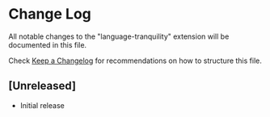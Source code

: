 # Change Log

All notable changes to the "language-tranquility" extension will be documented in this file.

Check [Keep a Changelog](http://keepachangelog.com/) for recommendations on how to structure this file.

## [Unreleased]

- Initial release